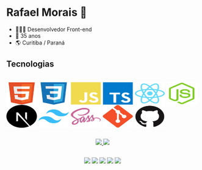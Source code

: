 <h1 align="left">Rafael Morais 👋</h1>

- 👨🏻‍💻 Desenvolvedor Front-end
- 🎈 35 anos
- 🌎 Curitiba / Paraná

## Tecnologias

<div align="left" style="display: inline_block"><br>
  <img align="center" alt="Rafa-HTML" height="60" width="80" src="https://raw.githubusercontent.com/devicons/devicon/master/icons/html5/html5-original.svg">
  <img align="center" alt="Rafa-CSS" height="60" width="80" src="https://raw.githubusercontent.com/devicons/devicon/master/icons/css3/css3-original.svg">
  <img align="center" alt="Rafa-Js" height="60" width="80" src="https://raw.githubusercontent.com/devicons/devicon/master/icons/javascript/javascript-plain.svg">
  <img align="center" alt="Rafa-Ts" height="60" width="80" src="https://raw.githubusercontent.com/devicons/devicon/master/icons/typescript/typescript-plain.svg">
  <img align="center" alt="Rafa-React" height="60" width="80" src="https://raw.githubusercontent.com/devicons/devicon/master/icons/react/react-original.svg">
  <img align="center" alt="Rafa-Node" height="60" width="80" src="https://raw.githubusercontent.com/devicons/devicon/master/icons/nodejs/nodejs-original.svg">
  <img align="center" alt="Rafa-Next" height="60" width="80" src="https://raw.githubusercontent.com/devicons/devicon/master/icons/nextjs/nextjs-original.svg">
  <img align="center" alt="Rafa-tailwindcss" height="60" width="80" src="https://raw.githubusercontent.com/devicons/devicon/master/icons/tailwindcss/tailwindcss-plain.svg">
  <img align="center" alt="Rafa-SASS" height="60" width="80" src="https://raw.githubusercontent.com/devicons/devicon/master/icons/sass/sass-original.svg">
  <img align="center" alt="Rafa-Git" height="60" width="80" src="https://raw.githubusercontent.com/devicons/devicon/master/icons/git/git-original.svg">
  <img align="center" alt="Rafa-Git" height="60" width="80" src="https://raw.githubusercontent.com/devicons/devicon/master/icons/github/github-original.svg"      
  </div>

##

  <div align="center">
    <a href="https://github.com/MoraisRafa">
    <img height="180em" src="https://github-readme-stats.vercel.app/api?username=MoraisRafa&show_icons=true&theme=dracula&include_all_commits=true&count_private=true"/>
    <img height="180em" src="https://github-readme-stats.vercel.app/api/top-langs/?username=MoraisRafa&layout=compact&langs_count=7&theme=dracula"/>
</div>


  
  ##
  
  <div align="center">
      <a href="https://www.linkedin.com/in/moraisrafaa" target="_blank"><img src="https://img.shields.io/badge/-LinkedIn-%230077B5?style=for-the-badge&logo=linkedin&logoColor=white" target="_blank"></a>
        <a href="https://wa.me/5541992528031" target="_blank"><img src="https://img.shields.io/badge/WhatsApp-25D366?style=for-the-badge&logo=whatsapp&logoColor=white" target="_blank"></a>
  <a href="https://instagram.com/faaael" target="_blank"><img src="https://img.shields.io/badge/-Instagram-%23E4405F?style=for-the-badge&logo=instagram&logoColor=white" target="_blank"></a>
    <a href="https://codepen.io/RafaelMorais" target="_blank"><img src="https://img.shields.io/badge/-CodePen-black?style=for-the-badge&logo=Codepen&logoColor=white" target="_blank"></a>
  <a href = "mailto:faael.elias@outlook.com"><img src="https://img.shields.io/badge/-Outlook-%230077B5?style=for-the-badge&logo=gmail&logoColor=white" target="_blank"></a>
    
    
    

  </div>
